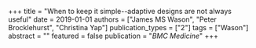 +++
title = "When to keep it simple--adaptive designs are not always useful"
date = 2019-01-01
authors = ["James MS Wason", "Peter Brocklehurst", "Christina Yap"]
publication_types = ["2"]
tags = ["Wason"]
abstract = ""
featured = false
publication = "*BMC Medicine*"
+++

